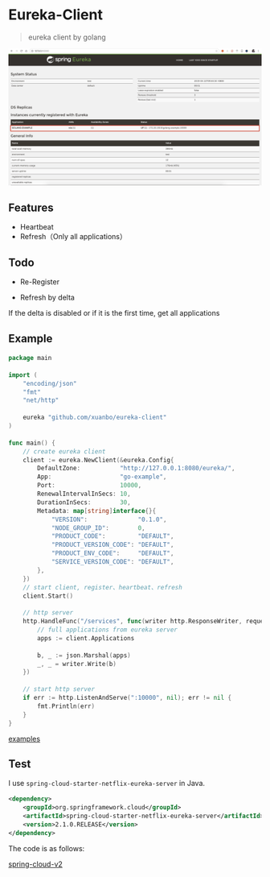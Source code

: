 # Eureka-Client

> eureka client by golang

![ui](./doc/eureka-server.jpg)

## Features

* Heartbeat
* Refresh（Only all applications）

## Todo

* Re-Register

* Refresh by delta

If the delta is disabled or if it is the first time, get all applications

## Example

```go
package main

import (
	"encoding/json"
	"fmt"
	"net/http"

	eureka "github.com/xuanbo/eureka-client"
)

func main() {
	// create eureka client
	client := eureka.NewClient(&eureka.Config{
		DefaultZone:           "http://127.0.0.1:8080/eureka/",
		App:                   "go-example",
		Port:                  10000,
		RenewalIntervalInSecs: 10,
		DurationInSecs:        30,
		Metadata: map[string]interface{}{
			"VERSION":              "0.1.0",
			"NODE_GROUP_ID":        0,
			"PRODUCT_CODE":         "DEFAULT",
			"PRODUCT_VERSION_CODE": "DEFAULT",
			"PRODUCT_ENV_CODE":     "DEFAULT",
			"SERVICE_VERSION_CODE": "DEFAULT",
		},
	})
	// start client, register、heartbeat、refresh
	client.Start()

	// http server
	http.HandleFunc("/services", func(writer http.ResponseWriter, request *http.Request) {
		// full applications from eureka server
		apps := client.Applications

		b, _ := json.Marshal(apps)
		_, _ = writer.Write(b)
	})

	// start http server
	if err := http.ListenAndServe(":10000", nil); err != nil {
		fmt.Println(err)
	}
}
```

[examples](./examples/main.go)

## Test

I use `spring-cloud-starter-netflix-eureka-server` in Java.

```xml
<dependency>
    <groupId>org.springframework.cloud</groupId>
    <artifactId>spring-cloud-starter-netflix-eureka-server</artifactId>
    <version>2.1.0.RELEASE</version>
</dependency>
```

The code is as follows:

[spring-cloud-v2](https://github.com/xuanbo/spring-cloud-v2)